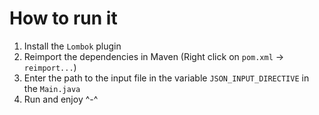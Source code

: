 # How to run it
1) Install the `Lombok` plugin 
2) Reimport the dependencies in Maven (Right click on `pom.xml` -> `reimport...`)
3) Enter the path to the input file in the variable `JSON_INPUT_DIRECTIVE` in the `Main.java`
4) Run and enjoy ^-^
